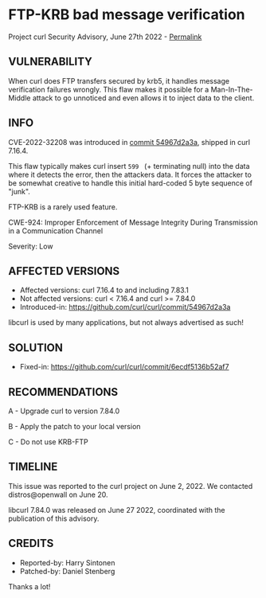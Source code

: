 FTP-KRB bad message verification
================================

Project curl Security Advisory, June 27th 2022 -
[Permalink](https://curl.se/docs/CVE-2022-32208.html)

VULNERABILITY
-------------

When curl does FTP transfers secured by krb5, it handles message verification
failures wrongly. This flaw makes it possible for a Man-In-The-Middle attack
to go unnoticed and even allows it to inject data to the client.

INFO
----

CVE-2022-32208 was introduced in [commit
54967d2a3a](https://github.com/curl/curl/commit/54967d2a3a), shipped
in curl 7.16.4.

This flaw typically makes curl insert `599 ` (+ terminating null) into the
data where it detects the error, then the attackers data. It forces the
attacker to be somewhat creative to handle this initial hard-coded 5 byte
sequence of "junk".

FTP-KRB is a rarely used feature.

CWE-924: Improper Enforcement of Message Integrity During Transmission in a Communication Channel

Severity: Low

AFFECTED VERSIONS
-----------------

- Affected versions: curl 7.16.4 to and including 7.83.1
- Not affected versions: curl < 7.16.4 and curl >= 7.84.0
- Introduced-in: https://github.com/curl/curl/commit/54967d2a3a

libcurl is used by many applications, but not always advertised as such!

SOLUTION
------------

- Fixed-in: https://github.com/curl/curl/commit/6ecdf5136b52af7

RECOMMENDATIONS
--------------

 A - Upgrade curl to version 7.84.0

 B - Apply the patch to your local version
 
 C - Do not use KRB-FTP
 
TIMELINE
--------

This issue was reported to the curl project on June 2, 2022. We contacted
distros@openwall on June 20.

libcurl 7.84.0 was released on June 27 2022, coordinated with the publication
of this advisory.

CREDITS
-------

- Reported-by: Harry Sintonen
- Patched-by: Daniel Stenberg

Thanks a lot!
